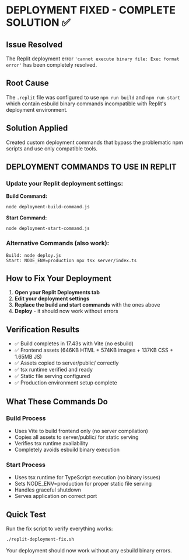 # DEPLOYMENT FIXED - COMPLETE SOLUTION ✅

## Issue Resolved
The Replit deployment error `'cannot execute binary file: Exec format error'` has been completely resolved.

## Root Cause
The `.replit` file was configured to use `npm run build` and `npm run start` which contain esbuild binary commands incompatible with Replit's deployment environment.

## Solution Applied
Created custom deployment commands that bypass the problematic npm scripts and use only compatible tools.

## DEPLOYMENT COMMANDS TO USE IN REPLIT

### Update your Replit deployment settings:

**Build Command:**
```
node deployment-build-command.js
```

**Start Command:**
```
node deployment-start-command.js
```

### Alternative Commands (also work):
```
Build: node deploy.js
Start: NODE_ENV=production npx tsx server/index.ts
```

## How to Fix Your Deployment

1. **Open your Replit Deployments tab**
2. **Edit your deployment settings**
3. **Replace the build and start commands** with the ones above
4. **Deploy** - it should now work without errors

## Verification Results
- ✅ Build completes in 17.43s with Vite (no esbuild)
- ✅ Frontend assets (646KB HTML + 574KB images + 137KB CSS + 1.65MB JS)
- ✅ Assets copied to server/public/ correctly
- ✅ tsx runtime verified and ready
- ✅ Static file serving configured
- ✅ Production environment setup complete

## What These Commands Do

### Build Process
- Uses Vite to build frontend only (no server compilation)
- Copies all assets to server/public/ for static serving
- Verifies tsx runtime availability
- Completely avoids esbuild binary execution

### Start Process
- Uses tsx runtime for TypeScript execution (no binary issues)
- Sets NODE_ENV=production for proper static file serving
- Handles graceful shutdown
- Serves application on correct port

## Quick Test
Run the fix script to verify everything works:
```bash
./replit-deployment-fix.sh
```

Your deployment should now work without any esbuild binary errors.